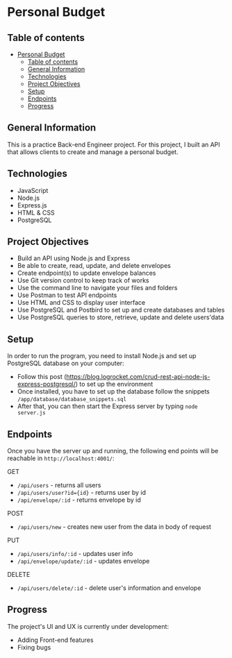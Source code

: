# Personal Budget

## Table of contents

- [Personal Budget](#personal-budget)
  - [Table of contents](#table-of-contents)
  - [General Information](#general-information)
  - [Technologies](#technologies)
  - [Project Objectives](#project-objectives)
  - [Setup](#setup)
  - [Endpoints](#endpoints)
  - [Progress](#progress)

## General Information

This is a practice Back-end Engineer project. For this project, I built an API that allows clients to create and manage a personal budget.

## Technologies

- JavaScript
- Node.js
- Express.js
- HTML & CSS
- PostgreSQL

## Project Objectives

- Build an API using Node.js and Express
- Be able to create, read, update, and delete envelopes
- Create endpoint(s) to update envelope balances
- Use Git version control to keep track of works
- Use the command line to navigate your files and folders
- Use Postman to test API endpoints
- Use HTML and CSS to display user interface
- Use PostgreSQL and Postbird to set up and create databases and tables
- Use PostgreSQL queries to store, retrieve, update and delete users'data

## Setup

In order to run the program, you need to install Node.js and set up PostgreSQL database on your computer:

- Follow this post (<https://blog.logrocket.com/crud-rest-api-node-js-express-postgresql/>) to set up the environment
- Once installed, you have to set up the database follow the snippets `/app/database/database_snippets.sql`
- After that, you can then start the Express server by typing `node server.js`

## Endpoints

Once you have the server up and running, the following end points will be reachable in `http://localhost:4001/`:

GET

- `/api/users` - returns all users
- `/api/users/user?id={id}` - returns user by id
- `/api/envelope/:id` - returns envelope by id

POST

- `/api/users/new` - creates new user from the data in body of request

PUT

- `/api/users/info/:id` - updates user info
- `/api/envelope/update/:id` - updates envelope

DELETE

- `/api/users/delete/:id` - delete user's information and envelope

## Progress

The project's UI and UX is currently under development:

- Adding Front-end features
- Fixing bugs
